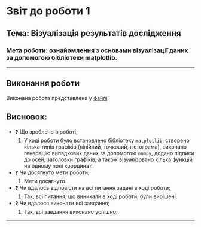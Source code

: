 # Звіт до роботи 1
## Тема: Візуалізація результатів дослідження
### Мета роботи: ознайомлення з основами візуалізації даних за допомогою бібліотеки matplotlib.
---
## Виконання роботи
Виконана робота представлена у [файлі](1.ipynb).
## Висновок:
- :question: Що зроблено в роботі;
    1.  У ході роботи було встановлено бібліотеку `matplotlib`, створено кілька типів графіків (лінійний, точковий, гістограма), виконано генерацію випадкових даних за допомогою `numpy`, додано підписи до осей, заголовки графіків, а також візуалізовано кілька функцій на одному полі координат.
- :question: Чи досягнуто мети роботи;
    1. Мети досягнуто.
- :question: Чи вдалось відповісти на всі питання задані в ході роботи;
    1. Так, всі питання,  що виникали в ході роботи, були вирішені.
- :question: Чи вдалося виконати всі завдання;
    1. Так, всі завдання виконано успішно.
---
